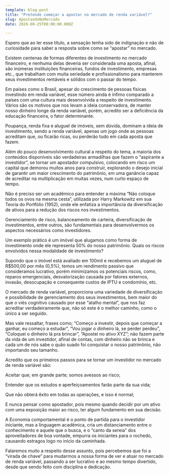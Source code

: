 ```yaml
---
template: blog-post
title: "Pretende começar a apostar no mercado de renda variável?"
slug: ApostandoNoMercado
date: 2020-08-25T00:00:00.000Z

---
```


Espero que ao ler esse título, a sensação tenha sido de indignação e não de curiosidade para saber a resposta sobre como se “apostar” no mercado. 
 
Existem centenas de formas diferentes de investimento no mercado financeiro, e nenhuma delas deveria ser considerada uma aposta, afinal, são inúmeras instituições financeiras, fundos de investimento, empresas etc., que trabalham com muita seriedade e profissionalismo para manterem seus investimentos rentáveis e sólidos com o passar do tempo.  

Em países como o Brasil, apesar do crescimento de pessoas físicas investindo em renda variável, esse número ainda é ínfimo comparado a países com uma cultura mais desenvolvida a respeito de investimento. Vários são os motivos que nos levam a ideia conservadora, de manter nosso dinheiro longe da renda variável, porém, acredito ser a deficiência da educação financeira, o fator determinante. 

Poupança, renda fixa e aluguel de imóveis, sem dúvida, dominam a ideia de investimento, sendo a renda variável, apenas um jogo onde as pessoas acreditam que, ou ficarão ricas, ou perderão tudo em cada aposta que fazem.  

Além do pouco desenvolvimento cultural a respeito do tema, a maioria dos conteúdos disponíveis são verdadeiras armadilhas que fazem o “aspirante a investidor”, se tornar um apostador compulsivo, colocando em risco um capital que demorou muitos anos para construir, explorando o desejo inicial de garantir um maior crescimento do patrimônio, em uma ganância capaz de acreditar na multiplicação em muitas vezes, num curto espaço de tempo. 

Não é preciso ser um acadêmico para entender a máxima “Não coloque todos os ovos na mesma cesta”, utilizada por Harry Markowitz em sua Teoria do Portfólio (1952), onde ele enfatiza a importância da diversificação de ativos para a redução dos riscos nos investimentos. 

Gerenciamento de risco, balanceamento de carteira, diversificação de investimentos, entre outros, são fundamentais para desenvolvermos os aspectos necessários como investidores. 

Um exemplo prático é um imóvel que alugamos como forma de investimento onde ele representa 50% do nosso patrimônio. Quais os riscos envolvidos nessa modalidade de investimento? 
 
Supondo que o imóvel está avaliado em 100mil e recebemos um aluguel de R$500,00  por mês (0,5%), temos um rendimento passivo que consideramos lucrativo, porém minimizamos os potenciais riscos, como, reparos emergenciais, desvalorização causada por fatores externos, invasão, desocupação e consequente custos de IPTU e condomínio, etc. 

O mercado de renda variável, proporciona uma variedade de diversificação e possibilidade de gerenciamento dos seus investimentos, bem maior do que o viés cognitivo causado por esse “atalho mental”, que nos faz acreditar verdadeiramente que, não só este é o melhor caminho, como o único a ser seguido.  

Mas vale ressaltar, frases como; “Começo a investir, depois que começar a ganhar, eu começo a estudar”,  “Vou jogar o dinheiro lá, se perder perdeu”, “Coloquei o dinheiro lá pra brincar”, “Apostei no ativo XYZ”; não fazem parte da vida de um investidor, afinal de contas, com dinheiro não se brinca e cada um de nós sabe o quão suado foi conquistar o nosso patrimônio, não importando seu tamanho. 

Acredito que os primeiros passos para se tornar um investidor no mercado de renda variável são:  

Aceitar que; em grande parte; somos avessos ao risco; 

Entender que os estudos e aperfeiçoamentos farão parte da sua vida; 

Que não obterá êxito em todas as operações, e isso é normal; 

E nunca pensar como apostador, pois mesmo quando decidir por um ativo com uma exposição maior ao risco, ter algum fundamento em sua decisão. 

A Economia comportamental é o ponto de partida para o investidor iniciante, mas a linguagem acadêmica, cria um distanciamento entre o conhecimento e aquele que o busca, e o “canto da sereia” dos aproveitadores de boa vontade, empurra os iniciantes para o rochedo, causando estragos logo no início da caminhada. 

Falaremos muito a respeito desse assunto, pois percebemos que foi a “virada de chave” para mudarmos a nossa forma de ver e atuar no mercado de renda variável, passando a ser lucrativo e ao mesmo tempo divertido, desde que sendo feito com disciplina e dedicação. 